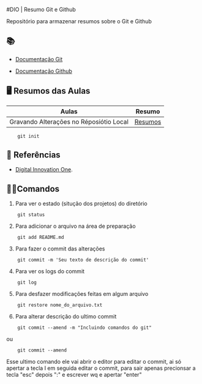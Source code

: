 #DIO | Resumo Git e Github

Repositório para armazenar resumos sobre o Git e Github

## 📚
- [Documentação Git](https://git-scm.com/doc)

- [Documentação Github](https://docs.github.com/pt/get-started/writing-on-github/getting-started-with-writing-and-formatting-on-github/quickstart-for-writing-on-github)

## 🖥️ Resumos das Aulas

| Aulas | Resumo |
| ------| ------ |
| Gravando Alterações no Réposiótio Local | [Resumos]() |

```
    git init
```

## 🔎 Referências
- [Digital Innovation One]().


## 👨‍💻Comandos
1. Para ver o estado (situção dos projetos) do diretório
```
    git status
```

2. Para adicionar o arquivo na área de preparação
```
    git add README.md
```

3. Para fazer o commit das alterações
```
    git commit -m 'Seu texto de descrição do commit'
```

4. Para ver os logs do commit
```
    git log
```

5. Para desfazer modificações feitas em algum arquivo
```
    git restore nome_do_arquivo.txt
```

6. Para alterar descrição do ultimo commit
```
    git commit --amend -m "Incluindo comandos do git"
```
ou

```
    git commit --amend
```
Esse ultimo comando ele vai abrir o editor para editar o commit, ai só apertar a tecla I em seguida editar o commit, para sair apenas precionsar a tecla "esc" depois ":" e escrever wq e apertar "enter"
